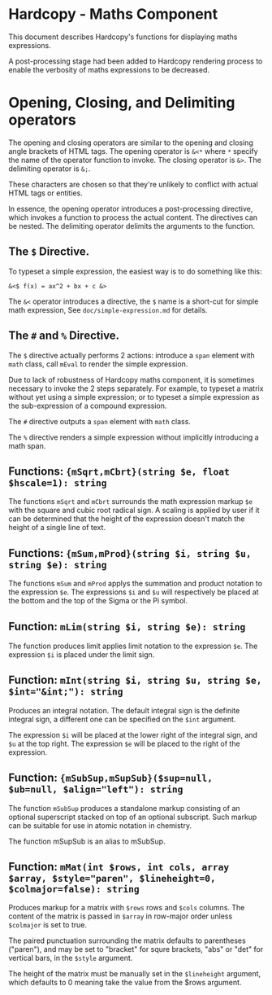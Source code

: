 Hardcopy - Maths Component
==========================

This document describes Hardcopy's functions for displaying maths expressions.

A post-processing stage had been added to Hardcopy rendering process to enable
the verbosity of maths expressions to be decreased.

# Opening, Closing, and Delimiting operators

The opening and closing operators are similar to the opening and closing angle
brackets of HTML tags. The opening operator is `&<*` where `*` specify the
name of the operator function to invoke. The closing operator is `&>`. The
delimiting operator is `&;`. 

These characters are chosen so that they're unlikely to conflict with actual
HTML tags or entities.

In essence, the opening operator introduces a post-processing directive, which
invokes a function to process the actual content. The directives can be nested.
The delimiting operator delimits the arguments to the function. 

## The `$` Directive.

To typeset a simple expression, the easiest way is to do something like this:

```
&<$ f(x) = ax^2 + bx + c &>
```

The `&<` operator introduces a directive, the `$` name is a short-cut for
simple math expression, See `doc/simple-expression.md` for details.

## The `#` and `%` Directive.

The `$` directive actually performs 2 actions: introduce a `span` element with
`math` class, call `mEval` to render the simple expression.

Due to lack of robustness of Hardcopy maths component, it is sometimes 
necessary to invoke the 2 steps separately. For example, to typeset a matrix
without yet using a simple expression; or to typeset a simple expression as
the sub-expression of a compound expression.

The `#` directive outputs a `span` element with `math` class. 

The `%` directive renders a simple expression without implicitly introducing
a math span.

## Functions: `{mSqrt,mCbrt}(string $e, float $hscale=1): string`

The functions `mSqrt` and `mCbrt` surrounds the math expression markup `$e` 
with the square and cubic root radical sign. A scaling is applied by user if 
it can be determined that the height of the expression doesn't match the 
height of a single line of text.

## Functions: `{mSum,mProd}(string $i, string $u, string $e): string`

The functions `mSum` and `mProd` applys the summation and product notation to 
the expression `$e`. The expressions `$i` and `$u` will respectively be placed 
at the bottom and the top of the Sigma or the Pi symbol. 

## Function: `mLim(string $i, string $e): string`

The function produces limit applies limit notation to the expression `$e`. 
The expression `$i` is placed under the limit sign.

## Function: `mInt(string $i, string $u, string $e, $int="&int;"): string`

Produces an integral notation. The default integral sign is the definite 
integral sign, a different one can be specified on the `$int` argument.

The expression `$i` will be placed at the lower right of the integral sign, 
and `$u` at the top right. The expression `$e` will be placed to the right of
the expression.

## Function: `{mSubSup,mSupSub}($sup=null, $ub=null, $align="left"): string`

The function `mSubSup` produces a standalone markup consisting of an optional
superscript stacked on top of an optional subscript. Such markup can be 
suitable for use in atomic notation in chemistry.

The function mSupSub is an alias to mSubSup.

## Function: `mMat(int $rows, int cols, array $array, $style="paren", $lineheight=0, $colmajor=false): string`

Produces markup for a matrix with `$rows` rows and `$cols` columns. The content
of the matrix is passed in `$array` in row-major order unless `$colmajor` is 
set to true.

The paired punctuation surrounding the matrix defaults to parentheses
("paren"), and may be set to "bracket" for squre brackets, "abs" or "det" for
vertical bars, in the `$style` argument.

The height of the matrix must be manually set in the `$lineheight` argument, 
which defaults to 0 meaning take the value from the $rows argument.
